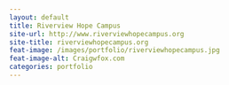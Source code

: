 ```yaml
---
layout: default
title: Riverview Hope Campus
site-url: http://www.riverviewhopecampus.org
site-title: riverviewhopecampus.org
feat-image: /images/portfolio/riverviewhopecampus.jpg
feat-image-alt: Craigwfox.com
categories: portfolio
---
```


<!-- Content Area Below -->